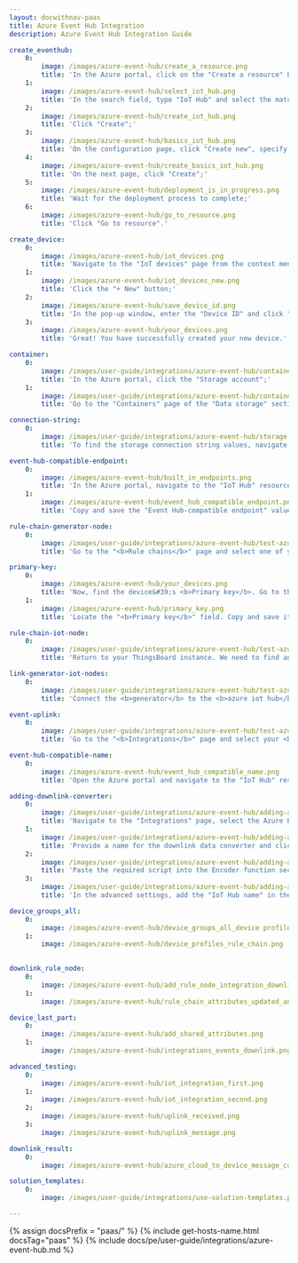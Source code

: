 ```yaml
---
layout: docwithnav-paas
title: Azure Event Hub Integration
description: Azure Event Hub Integration Guide 

create_eventhub: 
    0: 
        image: /images/azure-event-hub/create_a_resource.png
        title: 'In the Azure portal, click on the "Create a resource" button;'
    1:
        image: /images/azure-event-hub/select_iot_hub.png
        title: 'In the search field, type "IoT Hub" and select the matching item from the list;'
    2:
        image: /images/azure-event-hub/create_iot_hub.png
        title: 'Click "Create";'
    3:
        image: /images/azure-event-hub/basics_iot_hub.png
        title: 'On the configuration page, click "Create new", specify the resource group and IoT hub name, then click "Review + create";'
    4:
        image: /images/azure-event-hub/create_basics_iot_hub.png
        title: 'On the next page, click "Create";'
    5:
        image: /images/azure-event-hub/deployment_is_in_progress.png
        title: 'Wait for the deployment process to complete;'
    6:
        image: /images/azure-event-hub/go_to_resource.png
        title: 'Click "Go to resource".'

create_device:
    0:
        image: /images/azure-event-hub/iot_devices.png
        title: 'Navigate to the "IoT devices" page from the context menu;'
    1:
        image: /images/azure-event-hub/iot_devices_new.png
        title: 'Click the "+ New" button;'
    2:
        image: /images/azure-event-hub/save_device_id.png
        title: 'In the pop-up window, enter the "Device ID" and click "Save";'
    3:
        image: /images/azure-event-hub/your_devices.png
        title: 'Great! You have successfully created your new device.'

container:
    0:
        image: /images/user-guide/integrations/azure-event-hub/container-1.png
        title: 'In the Azure portal, click the "Storage account";'
    1:
        image: /images/user-guide/integrations/azure-event-hub/container-2.png
        title: 'Go to the "Containers" page of the "Data storage" section. Here you will find the container. Save its name.'

connection-string:
    0:
        image: /images/user-guide/integrations/azure-event-hub/storage-connection-string-1.png
        title: 'To find the storage connection string values, navigate to the "Access keys" page in the "Security + networking" section.'

event-hub-compatible-endpoint:
    0:
        image: /images/azure-event-hub/built_in_endpoints.png
        title: 'In the Azure portal, navigate to the "IoT Hub" resource, and open the "Built-in endpoints" page from the context menu;'
    1:
        image: /images/azure-event-hub/event_hub_compatible_endpoint.png
        title: 'Copy and save the "Event Hub-compatible endpoint" value.'

rule-chain-generator-node:
    0:
        image: /images/user-guide/integrations/azure-event-hub/test-azure-event-hub-integration-1-pe.png
        title: 'Go to the "<b>Rule chains</b>" page and select one of your rule chains. In the search nodes field, type &#39;gen&#39; to find the <b>generator</b> node in the menu. Drag it onto the canvas. In the pop-up window, specify the <b>name</b> of the generator, the <b>number of messages</b>, and the <b>generate function</b> (you can use our example). Finally, click "<b>Add</b>";'

primary-key:
    0:
        image: /images/azure-event-hub/your_devices.png
        title: 'Now, find the device&#39;s <b>Primary key</b>. Go to the Azure portal, navigate to the <b>IoT devices</b> tab, and select your device;'
    1:
        image: /images/azure-event-hub/primary_key.png
        title: 'Locate the "<b>Primary key</b>" field. Copy and save it for later use.'

rule-chain-iot-node:
    0:
        image: /images/user-guide/integrations/azure-event-hub/test-azure-event-hub-integration-2-pe.png
        title: 'Return to your ThingsBoard instance. We need to find another rule node. Type &#39;iot&#39; in the search nodes field and select the <b>azure iot hub</b> node. Drag it onto the canvas. In the pop-up window, specify the <b>node name</b>, replace <b>&#60;device_id&#62;</b> in the <b>Topic</b> with your Device Name, and enter the <b>Hostname</b> by retrieving it from the "<b>IoT Hub</b>" resource in the Azure portal. Enter the Device Name as the <b>Device ID</b> and add the <b>SAS Key</b> (<b>Primary Key</b>) that we previously copied from the device credentials. If you need to monitor events, enable Debug mode;'

link-generator-iot-nodes:
    0:
        image: /images/user-guide/integrations/azure-event-hub/test-azure-event-hub-integration-3-pe.png
        title: 'Connect the <b>generator</b> to the <b>azure iot hub</b>. Tap on the right grey circle of "<b>generator</b>" node and drag this circle to the left side of the <b>azure iot hub</b> node. Select the "<b>Success</b>" link and click "<b>Add</b>". <b>Save</b> the rule chain, and go to the integration;'

event-uplink:
    0:
        image: /images/user-guide/integrations/azure-event-hub/test-azure-event-hub-integration-4-pe.png
        title: 'Go to the "<b>Integrations</b>" page and select your <b>Azure Event Hub integration</b>. If you see a message of type "Uplink" in the "Events" section of your integration, everything is working correctly.'

event-hub-compatible-name:
    0:
        image: /images/azure-event-hub/event_hub_compatible_name.png
        title: 'Open the Azure portal and navigate to the "IoT Hub" resource. Go to the "Built-in endpoints" page from the context menu. Find and copy the value of "Event Hub-compatible name" — this represents the IoT Hub name.'

adding-downlink-converter:
    0:
        image: /images/user-guide/integrations/azure-event-hub/adding-azure-event-hub-downlink-converter-1-pe.png
        title: 'Navigate to the "Integrations" page, select the Azure Event Hub integration to open its details, and click the "pencil" icon to enter editing mode;'
    1:
        image: /images/user-guide/integrations/azure-event-hub/adding-azure-event-hub-downlink-converter-2-pe.png
        title: 'Provide a name for the downlink data converter and click "Create new converter";'
    2:
        image: /images/user-guide/integrations/azure-event-hub/adding-azure-event-hub-downlink-converter-3-pe.png
        title: 'Paste the required script into the Encoder function section. Click "Add";'
    3:
        image: /images/user-guide/integrations/azure-event-hub/adding-azure-event-hub-downlink-converter-4-pe.png
        title: 'In the advanced settings, add the "IoT Hub name" in the corresponding field. Click "Apply changes" to save the configuration.'

device_groups_all:
    0:
        image: /images/azure-event-hub/device_groups_all_device profile.png
    1:
        image: /images/azure-event-hub/device_profiles_rule_chain.png
        

downlink_rule_node:
    0:
        image: /images/azure-event-hub/add_rule_node_integration_downlink.png
    1:
        image: /images/azure-event-hub/rule_chain_attributes_updated_and_downlink.png

device_last_part:
    0:
        image: /images/azure-event-hub/add_shared_attributes.png
    1:
        image: /images/azure-event-hub/integrations_events_downlink.png

advanced_testing:
    0:
        image: /images/azure-event-hub/iot_integration_first.png
    1:
        image: /images/azure-event-hub/iot_integration_second.png
    2:
        image: /images/azure-event-hub/uplink_received.png
    3:
        image: /images/azure-event-hub/uplink_message.png

downlink_result:
    0:
        image: /images/azure-event-hub/azure_cloud_to_device_message_count.png

solution_templates:
    0:
        image: /images/user-guide/integrations/use-solution-templates.png

---
```

{% assign docsPrefix = "paas/" %}
{% include get-hosts-name.html docsTag="paas" %}
{% include docs/pe/user-guide/integrations/azure-event-hub.md %}
